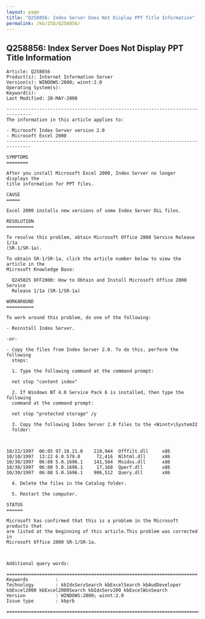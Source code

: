 ```yaml
---
layout: page
title: "Q258856: Index Server Does Not Display PPT Title Information"
permalink: /kb/258/Q258856/
---
```


## Q258856: Index Server Does Not Display PPT Title Information

	Article: Q258856
	Product(s): Internet Information Server
	Version(s): WINDOWS:2000; winnt:2.0
	Operating System(s): 
	Keyword(s): 
	Last Modified: 20-MAY-2000
	
	-------------------------------------------------------------------------------
	The information in this article applies to:
	
	- Microsoft Index Server version 2.0 
	- Microsoft Excel 2000 
	-------------------------------------------------------------------------------
	
	SYMPTOMS
	========
	
	After you install Microsoft Excel 2000, Index Server no longer displays the
	title information for PPT files.
	
	CAUSE
	=====
	
	Excel 2000 installs new versions of some Index Server DLL files.
	
	RESOLUTION
	==========
	
	To resolve this problem, obtain Microsoft Office 2000 Service Release 1/1a
	(SR-1/SR-1a).
	
	To obtain SR-1/SR-1a, click the article number below to view the article in the
	Microsoft Knowledge Base:
	
	  Q245025 OFF2000: How to Obtain and Install Microsoft Office 2000 Service
	  Release 1/1a (SR-1/SR-1a)
	
	WORKAROUND
	==========
	
	To work around this problem, do one of the following:
	
	- Reinstall Index Server.
	
	-or-
	
	- Copy the files from Index Server 2.0. To do this, perform the following
	  steps:
	
	  1. Type the following command at the command prompt:
	
	  net stop "content index"
	
	  2. If Windows NT 4.0 Service Pack 6 is installed, then type the following
	  command at the command prompt:
	
	  net stop "protected storage" /y
	
	  3. Copy the following Index Server 2.0 files to the <Winnt>\System32
	  folder:
	
	  
	
	10/22/1997  06:05 97.10.21.0    210,944  Offfilt.dll     x86 
	10/10/1997  13:22 6.0.579.0      72,416  Nlhtml.dll      x86 
	10/30/1997  06:08 5.0.1696.1    141,584  Msidxs.dll      x86 
	10/30/1997  06:08 5.0.1696.1     17,168  Qperf.dll       x86 
	10/30/1997  06:08 5.0.1696.1    906,512  Query.dll       x86 
	
	  4. Delete the files in the Catalog folder.
	
	  5. Restart the computer.
	
	STATUS
	======
	
	Microsoft has confirmed that this is a problem in the Microsoft products that
	are listed at the beginning of this article.This problem was corrected in
	Microsoft Office 2000 SR-1/SR-1a.
	
	
	
	Additional query words:
	
	======================================================================
	Keywords          :  
	Technology        : kbIdxServSearch kbExcelSearch kbAudDeveloper kbExcel2000 kbExcel2000Search kbIdxServ200 kbExcelWinSearch
	Version           : WINDOWS:2000; winnt:2.0
	Issue type        : kbprb
	
	=============================================================================
	
